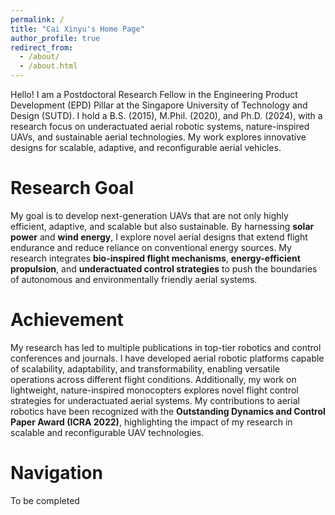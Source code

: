 ```yaml
---
permalink: /
title: "Cai Xinyu's Home Page"
author_profile: true
redirect_from: 
  - /about/
  - /about.html
---
```


Hello! I am a Postdoctoral Research Fellow in the Engineering Product Development (EPD) Pillar at the Singapore University of Technology and Design (SUTD). I hold a B.S. (2015), M.Phil. (2020), and Ph.D. (2024), with a research focus on underactuated aerial robotic systems, nature-inspired UAVs, and sustainable aerial technologies. My work explores innovative designs for scalable, adaptive, and reconfigurable aerial vehicles.

Research Goal
======
My goal is to develop next-generation UAVs that are not only highly efficient, adaptive, and scalable but also sustainable. By harnessing __solar power__ and __wind energy__, I explore novel aerial designs that extend flight endurance and reduce reliance on conventional energy sources. My research integrates __bio-inspired flight mechanisms__, __energy-efficient propulsion__, and __underactuated control strategies__ to push the boundaries of autonomous and environmentally friendly aerial systems.

Achievement
======
My research has led to multiple publications in top-tier robotics and control conferences and journals. 
I have developed aerial robotic platforms capable of scalability, adaptability, and transformability, enabling versatile operations across different flight conditions. 
Additionally, my work on lightweight, nature-inspired monocopters explores novel flight control strategies for underactuated aerial systems. My contributions to aerial robotics have been recognized with the __Outstanding Dynamics and Control Paper Award (ICRA 2022)__, highlighting the impact of my research in scalable and reconfigurable UAV technologies.

Navigation
======
To be completed
